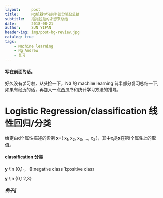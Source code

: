 ```yaml
---
layout:     post
title:      Ng机器学习前半部分笔记总结
subtitle:   拖拖拉拉的才想来总结
date:       2018-08-21
author:     SUN YIFAN
header-img: img/post-bg-review.jpg
catalog: true
tags:
    - Machine learning
    - Ng Andrew
    - 复习
---
```


#### 写在前面的话。
好久没有学习啦，从头捡一下，NG 的 machine learning 前半部分复习总结一下,如果有经历的话，再加入一点西瓜书和统计学习方法的推导。

# Logistic Regression/classification 线性回归/分类
给定由d个属性描述的实例 **x**=( x<sub>1</sub>, x<sub>2</sub>, x<sub>3</sub>, ..., x<sub>d</sub> )，其中x<sub>i</sub>是**x**在第i个属性上的取值。

#### classification	 分类
**y** \in {0,1}， **0**:negative class
					 **1**:positive class

**y** \in {0,1,2,3}

##### 例子🌰



